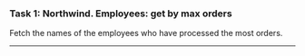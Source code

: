### Task 1: Northwind. Employees: get by max orders
Fetch the names of the employees who have processed the most orders.
***
